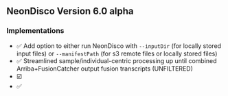 ## NeonDisco Version 6.0 alpha

### Implementations


- ✅ Add option to either run NeonDisco with `--inputDir` (for locally stored input files) or `--manifestPath` (for s3 remote files or locally stored files)
- ✅ Streamlined sample/individual-centric processing up until combined Arriba+FusionCatcher output fusion transcripts (UNFILTERED)
- ☑️ 
- ✅
